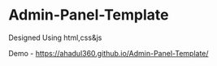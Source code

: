 # Admin-Panel-Template
Designed Using html,css&amp;js


Demo - https://ahadul360.github.io/Admin-Panel-Template/
